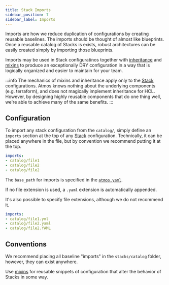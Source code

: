 ```yaml
---
title: Stack Imports
sidebar_position: 7
sidebar_label: Imports
---
```


Imports are how we reduce duplication of configurations by creating reusable baselines. The imports should be thought of almost like blueprints. Once a reusable catalog of Stacks is exists, robust architectures can be easily created simply by importing those blueprints.

Imports may be used in Stack configuratinos together with [inheritance](/core-concepts/components/component-inheritance) and [mixins](/core-concepts/stacks/mixins) to produce an exceptionally DRY configuration in a way that is logically organized and easier to maintain for your team.

:::info
The mechanics of mixins and inheritance apply only to the [Stack](/core-concepts/stacks) configurations. Atmos knows nothing about the underlying components (e.g. terraform), and does not magically implement inheritance for HCL. However, by designing highly reusable components that do one thing well, we're able to achieve many of the same benefits.
:::

## Configuration

To import any stack configuration from the `catalog/`, simply define an `imports` section at the top of any [Stack](/core-concepts/stacks) configuration. Technically, it can be placed anywhere in the file, but by convention we recommend putting it at the top.

```yaml
imports:
- catalog/file1
- catalog/file2
- catalog/file2
```

The `base_path` for imports is specified in the [`atmos.yaml`](/cli/configuration).

If no file extension is used, a `.yaml` extension is automatically appended.

It's also possible to specify file extensions, although we do not recommend it.

```yaml
imports:
- catalog/file1.yml
- catalog/file2.yaml
- catalog/file2.YAML
```

## Conventions

We recommend placing all baseline "imports" in the `stacks/catalog` folder, however, they can exist anywhere.

Use [mixins](/core-concepts/stacks/mixins) for reusable snippets of configuration that alter the behavior of Stacks in some way.

